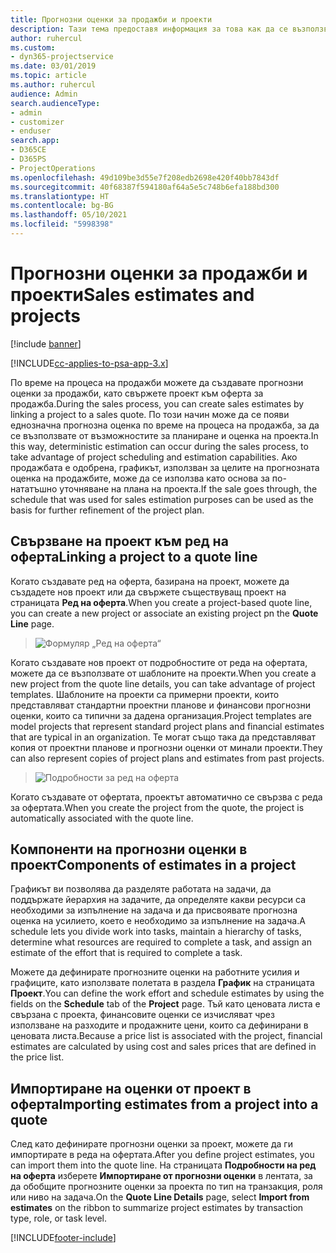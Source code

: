 ```yaml
---
title: Прогнозни оценки за продажби и проекти
description: Тази тема предоставя информация за това как да се възползвате от графика и прогнозите в процеса на продажби.
author: ruhercul
ms.custom:
- dyn365-projectservice
ms.date: 03/01/2019
ms.topic: article
ms.author: ruhercul
audience: Admin
search.audienceType:
- admin
- customizer
- enduser
search.app:
- D365CE
- D365PS
- ProjectOperations
ms.openlocfilehash: 49d109be3d55e7f208edb2698e420f40bb7843df
ms.sourcegitcommit: 40f68387f594180af64a5e5c748b6efa188bd300
ms.translationtype: HT
ms.contentlocale: bg-BG
ms.lasthandoff: 05/10/2021
ms.locfileid: "5998398"
---
```

# <a name="sales-estimates-and-projects"></a><span data-ttu-id="2bd93-103">Прогнозни оценки за продажби и проекти</span><span class="sxs-lookup"><span data-stu-id="2bd93-103">Sales estimates and projects</span></span>

[!include [banner](../includes/psa-now-project-operations.md)]

[!INCLUDE[cc-applies-to-psa-app-3.x](../includes/cc-applies-to-psa-app-3x.md)]

<span data-ttu-id="2bd93-104">По време на процеса на продажби можете да създавате прогнозни оценки за продажби, като свържете проект към оферта за продажба.</span><span class="sxs-lookup"><span data-stu-id="2bd93-104">During the sales process, you can create sales estimates by linking a project to a sales quote.</span></span> <span data-ttu-id="2bd93-105">По този начин може да се появи еднозначна прогнозна оценка по време на процеса на продажба, за да се възползвате от възможностите за планиране и оценка на проекта.</span><span class="sxs-lookup"><span data-stu-id="2bd93-105">In this way, deterministic estimation can occur during the sales process, to take advantage of project scheduling and estimation capabilities.</span></span> <span data-ttu-id="2bd93-106">Ако продажбата е одобрена, графикът, използван за целите на прогнозната оценка на продажбите, може да се използва като основа за по-нататъшно уточняване на плана на проекта.</span><span class="sxs-lookup"><span data-stu-id="2bd93-106">If the sale goes through, the schedule that was used for sales estimation purposes can be used as the basis for further refinement of the project plan.</span></span>

## <a name="linking-a-project-to-a-quote-line"></a><span data-ttu-id="2bd93-107">Свързване на проект към ред на оферта</span><span class="sxs-lookup"><span data-stu-id="2bd93-107">Linking a project to a quote line</span></span>

<span data-ttu-id="2bd93-108">Когато създавате ред на оферта, базирана на проект, можете да създадете нов проект или да свържете съществуващ проект на страницата **Ред на оферта**.</span><span class="sxs-lookup"><span data-stu-id="2bd93-108">When you create a project-based quote line, you can create a new project or associate an existing project pn the **Quote Line** page.</span></span> 

> ![Формуляр „Ред на оферта“](media/project-8.png)
 
<span data-ttu-id="2bd93-110">Когато създавате нов проект от подробностите от реда на офертата, можете да се възползвате от шаблоните на проекти.</span><span class="sxs-lookup"><span data-stu-id="2bd93-110">When you create a new project from the quote line details, you can take advantage of project templates.</span></span> <span data-ttu-id="2bd93-111">Шаблоните на проекти са примерни проекти, които представляват стандартни проектни планове и финансови прогнозни оценки, които са типични за дадена организация.</span><span class="sxs-lookup"><span data-stu-id="2bd93-111">Project templates are model projects that represent standard project plans and financial estimates that are typical in an organization.</span></span> <span data-ttu-id="2bd93-112">Те могат също така да представляват копия от проектни планове и прогнозни оценки от минали проекти.</span><span class="sxs-lookup"><span data-stu-id="2bd93-112">They can also represent copies of project plans and estimates from past projects.</span></span>

> ![Подробности за ред на оферта](media/project-9.png)
  
<span data-ttu-id="2bd93-114">Когато създавате от офертата, проектът автоматично се свързва с реда за офертата.</span><span class="sxs-lookup"><span data-stu-id="2bd93-114">When you create the project from the quote, the project is automatically associated with the quote line.</span></span>

## <a name="components-of-estimates-in-a-project"></a><span data-ttu-id="2bd93-115">Компоненти на прогнозни оценки в проект</span><span class="sxs-lookup"><span data-stu-id="2bd93-115">Components of estimates in a project</span></span>

<span data-ttu-id="2bd93-116">Графикът ви позволява да разделяте работата на задачи, да поддържате йерархия на задачите, да определяте какви ресурси са необходими за изпълнение на задача и да присвоявате прогнозна оценка на усилието, което е необходимо за изпълнение на задача.</span><span class="sxs-lookup"><span data-stu-id="2bd93-116">A schedule lets you divide work into tasks, maintain a hierarchy of tasks, determine what resources are required to complete a task, and assign an estimate of the effort that is required to complete a task.</span></span>

<span data-ttu-id="2bd93-117">Можете да дефинирате прогнозните оценки на работните усилия и графиците, като използвате полетата в раздела **График** на страницата **Проект**.</span><span class="sxs-lookup"><span data-stu-id="2bd93-117">You can define the work effort and schedule estimates by using the fields on the **Schedule** tab of the **Project** page.</span></span> <span data-ttu-id="2bd93-118">Тъй като ценовата листа е свързана с проекта, финансовите оценки се изчисляват чрез използване на разходите и продажните цени, които са дефинирани в ценовата листа.</span><span class="sxs-lookup"><span data-stu-id="2bd93-118">Because a price list is associated with the project, financial estimates are calculated by using cost and sales prices that are defined in the price list.</span></span>

## <a name="importing-estimates-from-a-project-into-a-quote"></a><span data-ttu-id="2bd93-119">Импортиране на оценки от проект в оферта</span><span class="sxs-lookup"><span data-stu-id="2bd93-119">Importing estimates from a project into a quote</span></span>

<span data-ttu-id="2bd93-120">След като дефинирате прогнозни оценки за проект, можете да ги импортирате в реда на офертата.</span><span class="sxs-lookup"><span data-stu-id="2bd93-120">After you define project estimates, you can import them into the quote line.</span></span> <span data-ttu-id="2bd93-121">На страницата **Подробности на ред на оферта** изберете **Импортиране от прогнозни оценки** в лентата, за да обобщите прогнозните оценки за проекта по тип на транзакция, роля или ниво на задача.</span><span class="sxs-lookup"><span data-stu-id="2bd93-121">On the **Quote Line Details** page, select **Import from estimates** on the ribbon to summarize project estimates by transaction type, role, or task level.</span></span>


[!INCLUDE[footer-include](../includes/footer-banner.md)]